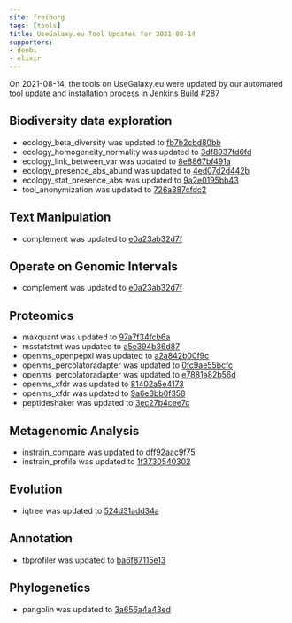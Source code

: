 ```yaml
---
site: freiburg
tags: [tools]
title: UseGalaxy.eu Tool Updates for 2021-08-14
supporters:
- denbi
- elixir
---
```


On 2021-08-14, the tools on UseGalaxy.eu were updated by our automated tool update and installation process in [Jenkins Build #287](https://build.galaxyproject.eu/job/usegalaxy-eu/job/install-tools/#287/)


## Biodiversity data exploration

- ecology_beta_diversity was updated to [fb7b2cbd80bb](https://toolshed.g2.bx.psu.edu/view/ecology/ecology_beta_diversity/fb7b2cbd80bb)
- ecology_homogeneity_normality was updated to [3df8937fd6fd](https://toolshed.g2.bx.psu.edu/view/ecology/ecology_homogeneity_normality/3df8937fd6fd)
- ecology_link_between_var was updated to [8e8867bf491a](https://toolshed.g2.bx.psu.edu/view/ecology/ecology_link_between_var/8e8867bf491a)
- ecology_presence_abs_abund was updated to [4ed07d2d442b](https://toolshed.g2.bx.psu.edu/view/ecology/ecology_presence_abs_abund/4ed07d2d442b)
- ecology_stat_presence_abs was updated to [9a2e0195bb43](https://toolshed.g2.bx.psu.edu/view/ecology/ecology_stat_presence_abs/9a2e0195bb43)
- tool_anonymization was updated to [726a387cfdc2](https://toolshed.g2.bx.psu.edu/view/ecology/tool_anonymization/726a387cfdc2)

## Text Manipulation

- complement was updated to [e0a23ab32d7f](https://toolshed.g2.bx.psu.edu/view/devteam/complement/e0a23ab32d7f)

## Operate on Genomic Intervals

- complement was updated to [e0a23ab32d7f](https://toolshed.g2.bx.psu.edu/view/devteam/complement/e0a23ab32d7f)

## Proteomics

- maxquant was updated to [97a7f34fcb6a](https://toolshed.g2.bx.psu.edu/view/galaxyp/maxquant/97a7f34fcb6a)
- msstatstmt was updated to [a5e394b36d87](https://toolshed.g2.bx.psu.edu/view/galaxyp/msstatstmt/a5e394b36d87)
- openms_openpepxl was updated to [a2a842b00f9c](https://toolshed.g2.bx.psu.edu/view/galaxyp/openms_openpepxl/a2a842b00f9c)
- openms_percolatoradapter was updated to [0fc9ae55bcfc](https://toolshed.g2.bx.psu.edu/view/galaxyp/openms_percolatoradapter/0fc9ae55bcfc)
- openms_percolatoradapter was updated to [e7881a82b56d](https://toolshed.g2.bx.psu.edu/view/galaxyp/openms_percolatoradapter/e7881a82b56d)
- openms_xfdr was updated to [81402a5e4173](https://toolshed.g2.bx.psu.edu/view/galaxyp/openms_xfdr/81402a5e4173)
- openms_xfdr was updated to [9a6e3bb0f358](https://toolshed.g2.bx.psu.edu/view/galaxyp/openms_xfdr/9a6e3bb0f358)
- peptideshaker was updated to [3ec27b4cee7c](https://toolshed.g2.bx.psu.edu/view/galaxyp/peptideshaker/3ec27b4cee7c)

## Metagenomic Analysis

- instrain_compare was updated to [dff92aac9f75](https://toolshed.g2.bx.psu.edu/view/iuc/instrain_compare/dff92aac9f75)
- instrain_profile was updated to [1f3730540302](https://toolshed.g2.bx.psu.edu/view/iuc/instrain_profile/1f3730540302)

## Evolution

- iqtree was updated to [524d31add34a](https://toolshed.g2.bx.psu.edu/view/iuc/iqtree/524d31add34a)

## Annotation

- tbprofiler was updated to [ba6f87115e13](https://toolshed.g2.bx.psu.edu/view/iuc/tbprofiler/ba6f87115e13)

## Phylogenetics

- pangolin was updated to [3a656a4a43ed](https://toolshed.g2.bx.psu.edu/view/iuc/pangolin/3a656a4a43ed)

